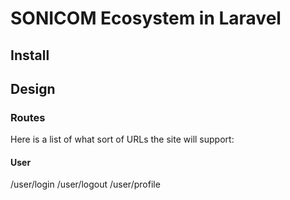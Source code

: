 # SONICOM Ecosystem in Laravel

## Install

## Design

### Routes

Here is a list of what sort of URLs the site will support:

#### User

/user/login
/user/logout
/user/profile

####
